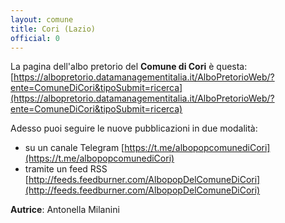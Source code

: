 ```yaml
---
layout: comune
title: Cori (Lazio)
official: 0
---
```


La pagina dell'albo pretorio del **Comune di Cori** è questa: [https://albopretorio.datamanagementitalia.it/AlboPretorioWeb/?ente=ComuneDiCori&tipoSubmit=ricerca](https://albopretorio.datamanagementitalia.it/AlboPretorioWeb/?ente=ComuneDiCori&tipoSubmit=ricerca)

Adesso puoi seguire le nuove pubblicazioni in due modalità:

* su un canale Telegram [https://t.me/albopopcomunediCori](https://t.me/albopopcomunediCori)
* tramite un feed RSS [http://feeds.feedburner.com/AlbopopDelComuneDiCori](http://feeds.feedburner.com/AlbopopDelComuneDiCori)

**Autrice**: Antonella Milanini
